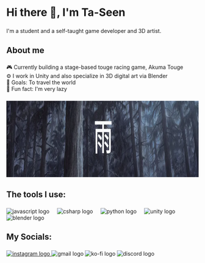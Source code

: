 <h1 align="left">Hi there 👋, I'm Ta-Seen</h1>

###

<p align="left">I'm a student and a self-taught game developer and 3D artist.</p>

###

<h2 align="left">About me</h2>

###

<p align="left">🎮 Currently building a stage-based touge racing game, Akuma Touge<br>⚙️ I work in Unity and also specialize in 3D digital art via Blender<br>🎯 Goals: To travel the world <br>🎲 Fun fact: I'm very lazy</p>

###

<div align="center">
  <img height="200" src="https://github.com/T4Seen/t4seen/blob/main/Screenshot%202025-04-21%20124320.png?raw=true"  />
</div>

###

<h2 align="left">The tools I use:</h2>

###

<div align="left">
  <img src="https://cdn.jsdelivr.net/gh/devicons/devicon/icons/javascript/javascript-original.svg" height="40" alt="javascript logo"  />
  <img width="12" />
  <img src="https://cdn.jsdelivr.net/gh/devicons/devicon/icons/csharp/csharp-original.svg" height="40" alt="csharp logo"  />
  <img width="12" />
  <img src="https://cdn.jsdelivr.net/gh/devicons/devicon/icons/python/python-original.svg" height="40" alt="python logo"  />
  <img width="12" />
  <img src="https://cdn.simpleicons.org/unity/FFFFFF" height="40" alt="unity logo"  />
  <img width="12" />
  <img src="https://cdn.jsdelivr.net/gh/devicons/devicon/icons/blender/blender-original.svg" height="40" alt="blender logo"  />
</div>

###

<h2 align="left">My Socials:</h2>

###

<div align="left">
  <a href= "https://instagram.com/istaseen/"> <img src="https://raw.githubusercontent.com/maurodesouza/profile-readme-generator/master/src/assets/icons/social/instagram/default.svg" width="52" height="40" alt="instagram logo"  /> </a>
  <img src="https://raw.githubusercontent.com/maurodesouza/profile-readme-generator/master/src/assets/icons/social/gmail/default.svg" width="52" height="40" alt="gmail logo"  />
  <img src="https://raw.githubusercontent.com/maurodesouza/profile-readme-generator/master/src/assets/icons/social/ko-fi/default.svg" width="52" height="40" alt="ko-fi logo"  />
  <img src="https://raw.githubusercontent.com/maurodesouza/profile-readme-generator/master/src/assets/icons/social/discord/default.svg" width="52" height="40" alt="discord logo"  />
</div>

###
